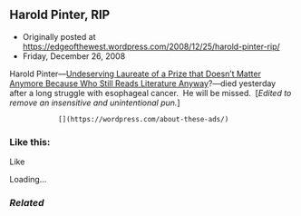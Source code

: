 ## Harold Pinter, RIP

 * Originally posted at https://edgeofthewest.wordpress.com/2008/12/25/harold-pinter-rip/
 * Friday, December 26, 2008

Harold Pinter—[Undeserving Laureate of a Prize that Doesn’t Matter Anymore Because Who Still Reads Literature Anyway](http://acephalous.typepad.com/acephalous/2005/10/so\_now\_you\_care.html)?—died yesterday after a long struggle with esophageal cancer.  He will be missed.  [_Edited to remove an insensitive and unintentional pun._]

		

			

				[](https://wordpress.com/about-these-ads/)
				

					
				

			

		

### Like this:

Like

 
Loading...

[]()

### _Related_

